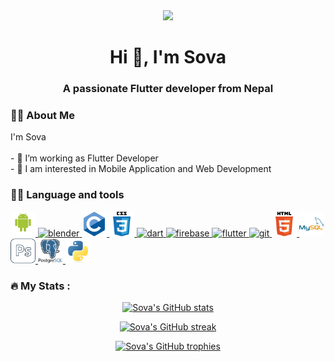 <div align="center">
  <img src="https://visitor-badge.laobi.icu/badge?page_id=sovaamahato&"  />
</div>

<h1 align="center">Hi 👋, I'm Sova</h1>
<h3 align="center">A passionate Flutter developer from Nepal</h3>

<h3 align="left">👩‍💻  About Me</h3>

<p align="left">
  I'm Sova<br><br>
  - 🔭 I’m working as Flutter Developer<br>
  - 💯 I am interested in Mobile Application and Web Development
</p>

<h3 align="left">🧑‍💻 Language and tools</h3>
<p align="left"> 
  <a href="https://developer.android.com" target="_blank" rel="noreferrer"> 
    <img src="https://raw.githubusercontent.com/devicons/devicon/master/icons/android/android-original-wordmark.svg" alt="android" width="40" height="40"/> 
  </a> 
  <a href="https://www.blender.org/" target="_blank" rel="noreferrer"> 
    <img src="https://download.blender.org/branding/community/blender_community_badge_white.svg" alt="blender" width="40" height="40"/> 
  </a>  
  <a href="https://www.cprogramming.com/" target="_blank" rel="noreferrer"> 
    <img src="https://raw.githubusercontent.com/devicons/devicon/master/icons/c/c-original.svg" alt="c" width="40" height="40"/> 
  </a> 
  <a href="https://www.w3schools.com/css/" target="_blank" rel="noreferrer"> 
    <img src="https://raw.githubusercontent.com/devicons/devicon/master/icons/css3/css3-original-wordmark.svg" alt="css3" width="40" height="40"/> 
  </a> 
  <a href="https://dart.dev" target="_blank" rel="noreferrer"> 
    <img src="https://www.vectorlogo.zone/logos/dartlang/dartlang-icon.svg" alt="dart" width="40" height="40"/> 
  </a> 
  <a href="https://firebase.google.com/" target="_blank" rel="noreferrer"> 
    <img src="https://www.vectorlogo.zone/logos/firebase/firebase-icon.svg" alt="firebase" width="40" height="40"/> 
  </a> 
  <a href="https://flutter.dev" target="_blank" rel="noreferrer"> 
    <img src="https://www.vectorlogo.zone/logos/flutterio/flutterio-icon.svg" alt="flutter" width="40" height="40"/> 
  </a> 
  <a href="https://git-scm.com/" target="_blank" rel="noreferrer"> 
    <img src="https://www.vectorlogo.zone/logos/git-scm/git-scm-icon.svg" alt="git" width="40" height="40"/> 
  </a> 
  <a href="https://www.w3.org/html/" target="_blank" rel="noreferrer"> 
    <img src="https://raw.githubusercontent.com/devicons/devicon/master/icons/html5/html5-original-wordmark.svg" alt="html5" width="40" height="40"/> 
  </a> 
  <a href="https://www.mysql.com/" target="_blank" rel="noreferrer"> 
    <img src="https://raw.githubusercontent.com/devicons/devicon/master/icons/mysql/mysql-original-wordmark.svg" alt="mysql" width="40" height="40"/> 
  </a> 
  <a href="https://www.photoshop.com/en" target="_blank" rel="noreferrer"> 
    <img src="https://raw.githubusercontent.com/devicons/devicon/master/icons/photoshop/photoshop-line.svg" alt="photoshop" width="40" height="40"/> 
  </a> 
  <a href="https://www.postgresql.org" target="_blank" rel="noreferrer"> 
    <img src="https://raw.githubusercontent.com/devicons/devicon/master/icons/postgresql/postgresql-original-wordmark.svg" alt="postgresql" width="40" height="40"/> 
  </a> 
  <a href="https://www.python.org" target="_blank" rel="noreferrer"> 
    <img src="https://raw.githubusercontent.com/devicons/devicon/master/icons/python/python-original.svg" alt="python" width="40" height="40"/> 
  </a>
</p>

<h3 align="left">🔥 My Stats :</h3>
<p align="center">
  <a href="https://github.com/sovaamahato">
    <img src="https://github-readme-stats.vercel.app/api?username=sovaamahato&show_icons=true&theme=radical&count_private=true&include_all_commits=true" alt="Sova's GitHub stats" />
  </a>
</p>
<p align="center">
  <a href="https://github.com/sovaamahato">
    <img src="https://github-readme-streak-stats.herokuapp.com/?user=sovaamahato&theme=radical" alt="Sova's GitHub streak" />
  </a>
</p>
<p align="center">
  <a href="https://github.com/sovaamahato">
    <img src="https://github-profile-trophy.vercel.app/?username=sovaamahato&theme=radical&no-frame=true&margin-w=4" alt="Sova's GitHub trophies" />
  </a>
</p>



